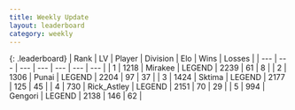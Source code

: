 ```yaml
---
title: Weekly Update
layout: leaderboard
category: weekly
---
```


{: .leaderboard}
| Rank | LV | Player | Division | Elo | Wins | Losses |
| --- | --- | --- | --- | --- | --- | --- |
| <span data-change="0">1</span> | 1218 | <span title="ID: 416373">Mirakee</span> | LEGEND | <span data-change="135">2239</span> | <span data-change="26">61</span> | <span data-change="1">8</span> |
| <span data-change="11">2</span> | 1306 | <span title="ID: 361226">Punai</span> | LEGEND | <span data-change="187">2204</span> | <span data-change="51">97</span> | <span data-change="11">37</span> |
| <span data-change="-1">3</span> | 1424 | <span title="ID: 353063">Sktima</span> | LEGEND | <span data-change="73">2177</span> | <span data-change="19">125</span> | <span data-change="3">45</span> |
| <span data-change="4">4</span> | 730 | <span title="ID: 466583">Rick_Astley</span> | LEGEND | <span data-change="97">2151</span> | <span data-change="24">70</span> | <span data-change="6">29</span> |
| <span data-change="4">5</span> | 994 | <span title="ID: 294236">Gengori</span> | LEGEND | <span data-change="89">2138</span> | <span data-change="32">146</span> | <span data-change="10">62</span> |